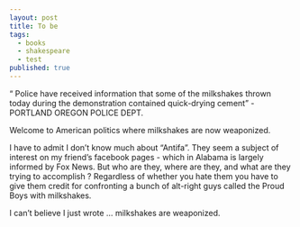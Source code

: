 ```yaml
---
layout: post
title: To be
tags:
  - books
  - shakespeare
  - test
published: true
---
```


“ Police have received information that some of the milkshakes thrown today during the demonstration contained quick-drying cement” - PORTLAND OREGON POLICE DEPT.

Welcome to American politics where milkshakes are now weaponized.

I have to admit I don’t know much about “Antifa”. They seem a subject of interest on my friend’s facebook pages - which in Alabama is largely informed by Fox News. But who are they, where are they, and what are they trying to accomplish ? Regardless of whether you hate them you have to give them credit for confronting a bunch of alt-right guys called the Proud Boys with milkshakes.

I can’t believe I just wrote … milkshakes are weaponized.


